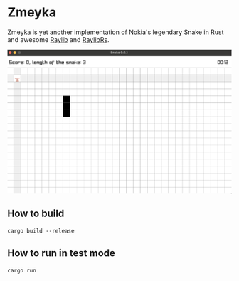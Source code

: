 # Zmeyka
Zmeyka is yet another implementation of Nokia's legendary Snake in Rust and awesome [Raylib](https://www.raylib.com/) and [RaylibRs](https://github.com/deltaphc/raylib-rs).

![alt text](media.png "Zmeyka 0.0.1")

## How to build
`cargo build --release`

## How to run in test mode
`cargo run`
